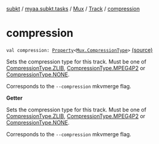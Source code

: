 [subkt](../../../index.md) / [myaa.subkt.tasks](../../index.md) / [Mux](../index.md) / [Track](index.md) / [compression](./compression.md)

# compression

`val compression: `[`Property`](https://docs.gradle.org/current/javadoc/org/gradle/api/provider/Property.html)`<`[`Mux.CompressionType`](../-compression-type/index.md)`>` [(source)](https://github.com/Myaamori/SubKt/blob/0.1.12/src/main/kotlin/myaa/subkt/tasks/muxtask.kt#L273)

Sets the compression type for this track. Must be one of [CompressionType.ZLIB](../-compression-type/-z-l-i-b.md),
[CompressionType.MPEG4P2](../-compression-type/-m-p-e-g4-p2.md) or [CompressionType.NONE](../-compression-type/-n-o-n-e.md).

Corresponds to the `--compression` mkvmerge flag.

**Getter**

Sets the compression type for this track. Must be one of [CompressionType.ZLIB](../-compression-type/-z-l-i-b.md),
[CompressionType.MPEG4P2](../-compression-type/-m-p-e-g4-p2.md) or [CompressionType.NONE](../-compression-type/-n-o-n-e.md).

Corresponds to the `--compression` mkvmerge flag.

